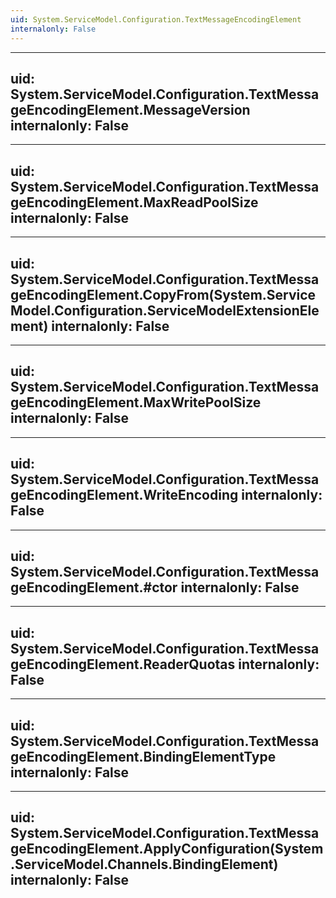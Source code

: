 ```yaml
---
uid: System.ServiceModel.Configuration.TextMessageEncodingElement
internalonly: False
---
```


---
uid: System.ServiceModel.Configuration.TextMessageEncodingElement.MessageVersion
internalonly: False
---

---
uid: System.ServiceModel.Configuration.TextMessageEncodingElement.MaxReadPoolSize
internalonly: False
---

---
uid: System.ServiceModel.Configuration.TextMessageEncodingElement.CopyFrom(System.ServiceModel.Configuration.ServiceModelExtensionElement)
internalonly: False
---

---
uid: System.ServiceModel.Configuration.TextMessageEncodingElement.MaxWritePoolSize
internalonly: False
---

---
uid: System.ServiceModel.Configuration.TextMessageEncodingElement.WriteEncoding
internalonly: False
---

---
uid: System.ServiceModel.Configuration.TextMessageEncodingElement.#ctor
internalonly: False
---

---
uid: System.ServiceModel.Configuration.TextMessageEncodingElement.ReaderQuotas
internalonly: False
---

---
uid: System.ServiceModel.Configuration.TextMessageEncodingElement.BindingElementType
internalonly: False
---

---
uid: System.ServiceModel.Configuration.TextMessageEncodingElement.ApplyConfiguration(System.ServiceModel.Channels.BindingElement)
internalonly: False
---
